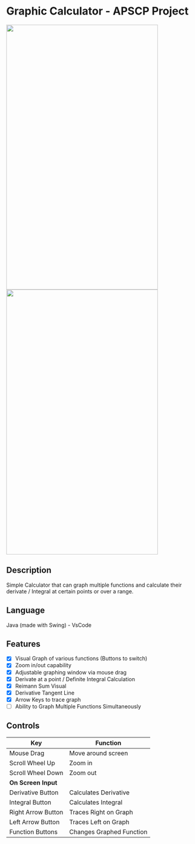 # Graphic Calculator - <b> APSCP Project </b>
<img src="https://github.com/MatthewDRomano/Graphic-Calculator/assets/120230187/6bcfba33-2657-4a8a-b63d-dcb306684316" height = "700" width="400">
<img src="https://github.com/MatthewDRomano/Graphic-Calculator/assets/120230187/e43613fd-3de8-48bd-b208-7636e37987d2" height = "700" width="400">

## Description
Simple Calculator that can graph multiple functions and calculate their derivate / Integral at certain points or over a range.

## Language
Java (made with Swing) - VsCode

## Features
- [x] Visual Graph of various functions (Buttons to switch)
- [x] Zoom in/out capability
- [x] Adjustable graphing window via mouse drag
- [x] Derivate at a point / Definite Integral Calculation
- [x] Reimann Sum Visual
- [x] Derivative Tangent Line 
- [x] Arrow Keys to trace graph
- [ ] Ability to Graph Multiple Functions Simultaneously

## Controls
| Key | Function |
| --- | -------- |
|  Mouse Drag  | Move around screen  |
|  Scroll Wheel Up  |   Zoom in   |
|  Scroll Wheel Down  | Zoom out |
| **On Screen Input** |
|  Derivative Button  |   Calculates Derivative  |
|  Integral Button  |   Calculates Integral  |
|  Right Arrow Button  |Traces Right on Graph|
|  Left Arrow Button  | Traces Left on Graph |
|  Function Buttons  | Changes Graphed Function |
